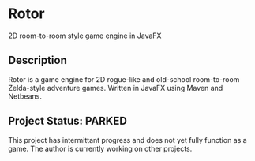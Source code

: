 # Rotor
2D room-to-room style game engine in JavaFX

## Description
Rotor is a game engine for 2D rogue-like and old-school room-to-room Zelda-style adventure games. Written in JavaFX using Maven and Netbeans.

## Project Status: PARKED
This project has intermittant progress and does not yet fully function as a game.  The author is currently working on other projects.
